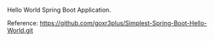 
Hello World Spring Boot Application.

Reference: https://github.com/goxr3plus/Simplest-Spring-Boot-Hello-World.git
